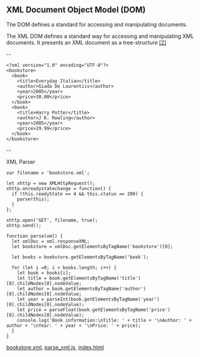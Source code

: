 ## XML Document Object Model (DOM)

The DOM defines a standard for accessing and manipulating documents.

The XML DOM defines a standard way for accessing and manipulating XML documents. It presents an XML document as a tree-structure [\[2\]](https://www.w3schools.com/xml/xml_dom.asp)

--

```
<?xml version="1.0" encoding="UTF-8"?>
<bookstore>
  <book>
    <title>Everyday Italian</title>
    <author>Giada De Laurentiis</author>
    <year>2005</year>
    <price>30.00</price>
  </book>
  <book>
    <title>Harry Potter</title>
    <author>J K. Rowling</author>
    <year>2005</year>
    <price>29.99</price>
  </book>
</bookstore>
```

--

XML Parser

```
var filename = 'bookstore.xml';

let xhttp = new XMLHttpRequest();
xhttp.onreadystatechange = function() {
  if (this.readyState == 4 && this.status == 200) {
    parse(this);
  }
};

xhttp.open('GET', filename, true);
xhttp.send();

function parse(xml) {
  let xmlDoc = xml.responseXML;
  let bookstore = xmlDoc.getElementsByTagName('bookstore')[0];

  let books = bookstore.getElementsByTagName('book');

  for (let i =0; i < books.length; i++) {
    let book = books[i];
    let title = book.getElementsByTagName('title')[0].childNodes[0].nodeValue;
    let author = book.getElementsByTagName('author')[0].childNodes[0].nodeValue;
    let year = parseInt(book.getElementsByTagName('year')[0].childNodes[0].nodeValue);
    let price = parseFloat(book.getElementsByTagName('price')[0].childNodes[0].nodeValue);
    console.log('Book information:\nTitle: ' + title + '\nAuthor: ' + author + '\nYear: ' + year + '\nPrice: ' + price);
  }
}
```

[bookstore.xml](https://github.com/mariancross/javascript-tutorial/blob/master/bookstore.xml),
[parse_xml.js](https://github.com/mariancross/javascript-tutorial/blob/master/parse_xml.js),
[index.html](https://github.com/mariancross/javascript-tutorial/blob/master/index.html)
